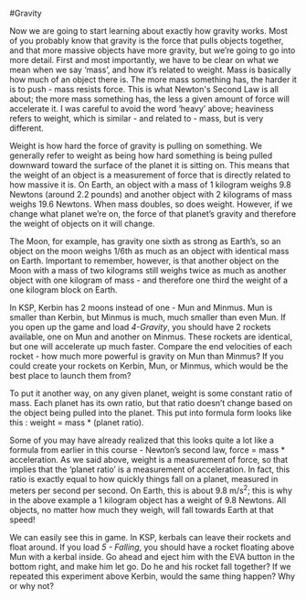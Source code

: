 #Gravity


Now we are going to start learning about exactly how gravity works. Most of you probably know that gravity is the force that pulls objects together, and that more massive objects have more gravity, but we’re going to go into more detail. First and most importantly, we have to be clear on what we mean when we say ‘mass’, and how it’s related to weight. Mass is basically how much of an object there is. The more mass something has, the harder it is to push - mass resists force. This is what Newton's Second Law is all about; the more mass something has, the less a given amount of force will accelerate it. I was careful to avoid the word ‘heavy’ above; heaviness refers to weight, which is similar - and related to - mass, but is very different.

Weight is how hard the force of gravity is pulling on something. We generally refer to weight as being how hard something is being pulled downward toward the surface of the planet it is sitting on. This means that the weight of an object is a measurement of force that is directly related to how massive it is. On Earth, an object with a mass of 1 kilogram weighs 9.8 Newtons (around 2.2 pounds) and another object with 2 kilograms of mass weighs 19.6 Newtons. When mass doubles, so does weight. However, if we change what planet we’re on, the force of that planet’s gravity and therefore the weight of objects on it will change.

The Moon, for example, has gravity one sixth as strong as Earth’s, so an object on the moon weighs 1/6th as much as an object with identical mass on Earth. Important to remember, however, is that another object on the Moon with a mass of two kilograms still weighs twice as much as another object with one kilogram of mass - and therefore one third the weight of a one kilogram block on Earth.

In KSP, Kerbin has 2 moons instead of one - Mun and Minmus. Mun is smaller than Kerbin, but Minmus is much, much smaller than even Mun. If you open up the game and load *4-Gravity*, you should have 2 rockets available, one on Mun and another on Minmus. These rockets are identical, but one will accelerate up much faster. Compare the end velocities of each rocket - how much more powerful is gravity on Mun than Minmus? If you could create your rockets on Kerbin, Mun, or Minmus, which would be the best place to launch them from?

To put it another way, on any given planet, weight is some constant ratio of mass. Each planet has its own ratio, but that ratio doesn’t change based on the object being pulled into the planet. This put into formula form looks like this :
weight = mass \* (planet ratio).

Some of you may have already realized that this looks quite a lot like a formula from earlier in this course - Newton’s second law, force = mass \* acceleration. As we said above, weight is a measurement of force, so that implies that the ‘planet ratio’ is a measurement of acceleration. In fact, this ratio is exactly equal to how quickly things fall on a planet, measured in meters per second per second. On Earth, this is about 9.8 m/s<sup>2</sup>; this is why in the above example a 1 kilogram object has a weight of 9.8 Newtons. All objects, no matter how much they weigh, will fall towards Earth at that speed! 

We can easily see this in game. In KSP, kerbals can leave their rockets and float around. If you load *5 - Falling*, you should have a rocket floating above Mun with a kerbal inside. Go ahead and eject him with the EVA button in the bottom right, and make him let go. Do he and his rocket fall together? If we repeated this experiment above Kerbin, would the same thing happen? Why or why not?
